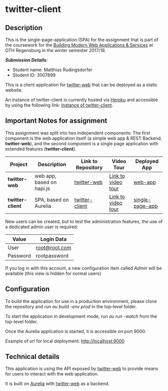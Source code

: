 # twitter-client

## Description

This is the single-page-application (SPA) for the assignment that is part of the coursework for the [Building Modern Web Applications & Services](https://wit-oth-regensburg-2017-dmas.github.io/index.html) at OTH Regensburg in the winter semester 2017/18.

***Submission Details:***

* Student name: Matthias Rudingsdorfer
* Student ID: 3007899

This is a client application for [twitter-web](https://github.com/rum37676/twitter-client) that can be deployed as a static website.

An instance of twitter-client is currently hosted via [Heroku](https://heroku.com/) and accessible by using the following link: [Instance of twitter-client](https://safe-brushlands-98673.herokuapp.com/client/).

## Important Notes for assignment


This assignment was split into two independent components:
The first component is the web application itself (a simple web app & REST Backend, **twitter-web**), and the second component is a single page application with extended features (**twitter-client**).

| Project       | Description                         | Link to Repository      | Video Tour          | Deployed App        |         
|----------------------|------------------------------|-------------------------|---------------------|---------------------|
| **twitter-web**      | web app, based on hapi.js    |[twitter-web](https://github.com/rum37676/twitter-web)|  [Link to video tour](https://youtu.be/Q5cM2pLERxE) | [web-app](https://safe-brushlands-98673.herokuapp.com/) |
| **twitter-client**   | SPA, based on Aurelia	      |[twitter-client](https://github.com/rum37676/twitter-client)| [Link to video tour](https://youtu.be/Q5cM2pLERxE)| [single-page-app](https://safe-brushlands-98673.herokuapp.com/client/) |

New users can be created, but to test the administration features, the use of a dedicated admin user is required:

| Value     	  | Login Data   	          |
|---------------|-------------------------|
| User          | root@root.com	          |
| Password   	  | rootpassword		        |

If you log in with this account, a new configuration item called *Admin* will be available (this view is hidden for normal users)      

## Configuration

To build the application for use in a production environment, please clone the repository and run *au build -env prod* in the top-level folder.

To start the application in development mode, run *au run -watch* from the top-level folder.

Once the Aurelia application is started, it is accessible on port 9000.

Example of url for local deployment: [http://localhost:9000](http://localhost:9000/)

## Technical details

This application is using the API exposed by [twitter-web](https://github.com/rum37676/twitter-web) to provide means for users to interact with the web application. 

It is built on [Aurelia](http://aurelia.io/) with [twitter-web](https://github.com/rum37676/twitter-web) as a backend.  
